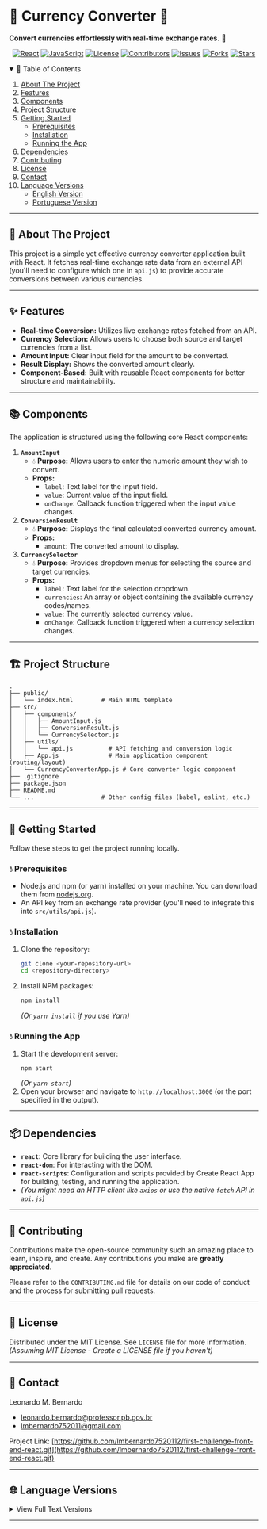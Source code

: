 # 🌊 Currency Converter 💱

**Convert currencies effortlessly with real-time exchange rates.** 🔄

</div>

<div align="center">

<!-- Badges -->
[![React][React-shield]][React-url]
[![JavaScript][JavaScript-shield]][JavaScript-url]
[![License][License-shield]][License-url]
[![Contributors][Contributors-shield]][Contributors-url]
[![Issues][Issues-shield]][Issues-url]
[![Forks][Forks-shield]][Forks-url]
[![Stars][Stars-shield]][Stars-url]

</div>

<!-- Accordion Navigation -->
<details open>
<summary>🌊 Table of Contents</summary>
<ol>
  <li><a href="#-about-the-project">About The Project</a></li>
  <li><a href="#-features">Features</a></li>
  <li><a href="#-components">Components</a></li>
  <li><a href="#%EF%B8%8F-project-structure">Project Structure</a></li>
  <li><a href="#-getting-started">Getting Started</a>
    <ul>
      <li><a href="#-prerequisites">Prerequisites</a></li>
      <li><a href="#-installation">Installation</a></li>
      <li><a href="#-running-the-app">Running the App</a></li>
    </ul>
  </li>
  <li><a href="#-dependencies">Dependencies</a></li>
  <li><a href="#-contributing">Contributing</a></li>
  <li><a href="#-license">License</a></li>
  <li><a href="#-contact">Contact</a></li>
  <li><a href="#-language-versions">Language Versions</a>
    <ul>
      <li><a href="#english-version">English Version</a></li>
      <li><a href="#portuguese-version">Portuguese Version</a></li>
    </ul>
  </li>
</ol>
</details>

---

## 📖 About The Project

This project is a simple yet effective currency converter application built with React. It fetches real-time exchange rate data from an external API (you'll need to configure which one in `api.js`) to provide accurate conversions between various currencies.

---

## ✨ Features

*   **Real-time Conversion:** Utilizes live exchange rates fetched from an API.
*   **Currency Selection:** Allows users to choose both source and target currencies from a list.
*   **Amount Input:** Clear input field for the amount to be converted.
*   **Result Display:** Shows the converted amount clearly.
*   **Component-Based:** Built with reusable React components for better structure and maintainability.

---

## 📚 Components

The application is structured using the following core React components:

1.  **`AmountInput`**
    *   💧 **Purpose:** Allows users to enter the numeric amount they wish to convert.
    *   **Props:**
        *   `label`: Text label for the input field.
        *   `value`: Current value of the input field.
        *   `onChange`: Callback function triggered when the input value changes.
2.  **`ConversionResult`**
    *   💧 **Purpose:** Displays the final calculated converted currency amount.
    *   **Props:**
        *   `amount`: The converted amount to display.
3.  **`CurrencySelector`**
    *   💧 **Purpose:** Provides dropdown menus for selecting the source and target currencies.
    *   **Props:**
        *   `label`: Text label for the selection dropdown.
        *   `currencies`: An array or object containing the available currency codes/names.
        *   `value`: The currently selected currency value.
        *   `onChange`: Callback function triggered when a currency selection changes.

---

## 🏗️ Project Structure

```
.
├── public/
│   └── index.html        # Main HTML template
├── src/
│   ├── components/
│   │   ├── AmountInput.js
│   │   ├── ConversionResult.js
│   │   └── CurrencySelector.js
│   ├── utils/
│   │   └── api.js          # API fetching and conversion logic
│   ├── App.js              # Main application component (routing/layout)
│   └── CurrencyConverterApp.js # Core converter logic component
├── .gitignore
├── package.json
├── README.md
└── ...                   # Other config files (babel, eslint, etc.)
```

---

## 🚀 Getting Started

Follow these steps to get the project running locally.

### 💧 Prerequisites

*   Node.js and npm (or yarn) installed on your machine. You can download them from [nodejs.org](https://nodejs.org/).
*   An API key from an exchange rate provider (you'll need to integrate this into `src/utils/api.js`).

### 💧 Installation

1.  Clone the repository:
    ```sh
    git clone <your-repository-url>
    cd <repository-directory>
    ```
2.  Install NPM packages:
    ```sh
    npm install
    ```
    *(Or `yarn install` if you use Yarn)*

### 💧 Running the App

1.  Start the development server:
    ```sh
    npm start
    ```
    *(Or `yarn start`)*
2.  Open your browser and navigate to `http://localhost:3000` (or the port specified in the output).

---

## 📦 Dependencies

*   **`react`**: Core library for building the user interface.
*   **`react-dom`**: For interacting with the DOM.
*   **`react-scripts`**: Configuration and scripts provided by Create React App for building, testing, and running the application.
*   *(You might need an HTTP client like `axios` or use the native `fetch` API in `api.js`)*

---

## 🤝 Contributing

Contributions make the open-source community such an amazing place to learn, inspire, and create. Any contributions you make are **greatly appreciated**.

Please refer to the `CONTRIBUTING.md` file for details on our code of conduct and the process for submitting pull requests.

---

## 📜 License

Distributed under the MIT License. See `LICENSE` file for more information. *(Assuming MIT License - Create a LICENSE file if you haven't)*

---

## 📧 Contact

Leonardo M. Bernardo

*   <a href="mailto:leonardo.bernardo@professor.pb.gov.br">leonardo.bernardo@professor.pb.gov.br</a>
*   <a href="mailto:lmbernardo752011@gmail.com">lmbernardo752011@gmail.com</a>

Project Link: [https://github.com/lmbernardo7520112/first-challenge-front-end-react.git](https://github.com/lmbernardo7520112/first-challenge-front-end-react.git)

---

## 🌐 Language Versions

<details>
<summary>View Full Text Versions</summary>

### <a name="english-version"></a> English

Welcome to the Currency Converter project! This React application allows you to convert currencies using real-time exchange rates obtained from an API. 🔄

#### Components 📚

1. **AmountInput**

   - This component allows users to enter the amount to be converted.
   - Props:
     - `label`: Label for the input field.
     - `value`: Value of the input field.
     - `onChange`: Function to handle input changes.

2. **ConversionResult**

   - This component displays the converted amount.
   - Props:
     - `amount`: The converted amount to be displayed.

3. **CurrencySelector**

   - This component allows users to select source and target currencies.
   - Props:
     - `label`: Label for the select input.
     - `currencies`: List of available currencies.
     - `value`: Value of the selected currency.
     - `onChange`: Function to handle currency selection changes.

#### Functionality ⚙️

The `CurrencyConverterApp` component provides the main functionality of the application. It fetches currencies from an external API, allows users to select source and target currencies, enter the amount to be converted, and displays the converted amount.

#### How to Use 🚀

1. Clone the repository to your local machine.
2. Install dependencies using `npm install`.
3. Run the application using `npm start`.
4. Open your browser and navigate to `http://localhost:3000`.
5. Select source and target currencies, enter the amount to convert, and click the Convert button to see the result.

#### Dependencies 📦

This project relies on the following dependencies:

- `react`: JavaScript library for building user interfaces.
- `react-dom`: React package for working with the DOM.
- `react-scripts`: Scripts and configuration used by Create React App.

#### Project Structure
*(See <a href="#%EF%B8%8F-project-structure">Project Structure</a> section above)*

#### Contributing 🤝

Contributions to this project are welcome! If you'd like to contribute, please follow the guidelines outlined in the [CONTRIBUTING.md] file.

#### Contact 📧

If you have any questions or suggestions regarding this project, feel free to contact us at [leonardo.bernardo@professor.pb.gov.br](mailto:leonardo.bernardo@professor.pb.gov.br).

Thank you for using the Currency Converter! Happy converting! 🎉

---

### <a name="portuguese-version"></a> Português

Bem-vindo ao projeto Conversor de Moedas! Este aplicativo React permite que você converta moedas usando taxas de câmbio em tempo real obtidas de uma API. 🔄

#### Componentes 📚

1. **AmountInput**

   - Este componente permite que os usuários insiram o valor a ser convertido.
   - Props:
     - `label`: Rótulo para o campo de entrada.
     - `value`: Valor do campo de entrada.
     - `onChange`: Função para lidar com as mudanças de entrada.

2. **ConversionResult**

   - Este componente exibe o valor convertido.
   - Props:
     - `amount`: O valor convertido a ser exibido.

3. **CurrencySelector**

   - Este componente permite que os usuários selecionem as moedas de origem e destino.
   - Props:
     - `label`: Rótulo para o campo de seleção.
     - `currencies`: Lista de moedas disponíveis.
     - `value`: Valor da moeda selecionada.
     - `onChange`: Função para lidar com as mudanças de seleção de moeda.

#### Funcionalidade ⚙️

O componente `CurrencyConverterApp` fornece a funcionalidade principal do aplicativo. Ele busca moedas de uma API externa, permite que os usuários selecionem as moedas de origem e destino, insiram o valor a ser convertido e exibe o valor convertido.

#### Como Usar 🚀

1. Clone o repositório para sua máquina local.
2. Instale as dependências usando `npm install`.
3. Execute o aplicativo usando `npm start`.
4. Abra seu navegador e acesse `http://localhost:3000`.
5. Selecione as moedas de origem e destino, insira o valor a ser convertido e clique no botão Converter para ver o resultado.

#### Dependências 📦

Este projeto depende das seguintes dependências:

- `react`: Biblioteca JavaScript para construir interfaces de usuário.
- `react-dom`: Pacote React para trabalhar com o DOM.
- `react-scripts`: Scripts e configuração usados pelo Create React App.

#### Estrutura do Projeto
*(Veja a seção <a href="#%EF%B8%8F-project-structure">Estrutura do Projeto</a> acima)*

#### Contribuições 🤝

Contribuições para este projeto são bem-vindas! Se você gostaria de contribuir, siga as diretrizes descritas no arquivo [CONTRIBUTING.md](CONTRIBUTING.md).

#### Contato 📧

Se você tiver alguma dúvida ou sugestão sobre este projeto, sinta-se à vontade para entrar em contato conosco em [leonardo.bernardo@professor.pb.gov.br](mailto:leonardo.bernardo@professor.pb.gov.br) ou [lmbernardo752011@gmail.com](mailto:lmbernardo752011@gmail.com).

Obrigado por usar o Conversor de Moedas! Feliz conversão! 🎉

</details>

---

<!-- MARKDOWN LINKS & IMAGES -->
<!-- TODO: Replace placeholders with actual links -->
[React-shield]: https://img.shields.io/badge/React-61DAFB?style=flat-square&logo=react&logoColor=black&color=8a2be2
[React-url]: https://reactjs.org/
[JavaScript-shield]: https://img.shields.io/badge/JavaScript-F7DF1E?style=flat-square&logo=javascript&logoColor=black&color=8a2be2
[JavaScript-url]: https://developer.mozilla.org/en-US/docs/Web/JavaScript
[License-shield]: https://img.shields.io/github/license/lmbernardo7520112/first-challenge-front-end-react.git?style=flat-square&color=8a2be2
[License-url]: https://github.com/github.com/lmbernardo7520112/first-challenge-front-end-react.git/blob/main/LICENSE
[Contributors-shield]: https://img.shields.io/github/contributors/lmbernardo7520112/first-challenge-front-end-react.git.svg?style=flat-square&color=8a2be2
[Contributors-url]: https://github.com/lmbernardo7520112/first-challenge-front-end-react.git/graphs/contributors
[Issues-shield]: https://img.shields.io/github/issues/lmbernardo7520112/first-challenge-front-end-react.git.svg?style=flat-square&color=8a2be2
[Issues-url]: https://github.com/lmbernardo7520112/first-challenge-front-end-react.git/issues
[Forks-shield]: https://img.shields.io/github/forks/lmbernardo7520112/first-challenge-front-end-react.git.svg?style=flat-square&color=8a2be2
[Forks-url]: https://github.com/lmbernardo7520112/first-challenge-front-end-react.git/network/members
[Stars-shield]: https://img.shields.io/github/stars/lmbernardo7520112/first-challenge-front-end-react.git.svg?style=flat-square&color=8a2be2
[Stars-url]: https://github.com/<your-username>/<your-repo-name>/stargazers
[CONTRIBUTING.md]: https://github.com/<your-username>/<your-repo-name>/blob/main/CONTRIBUTING.md
```
